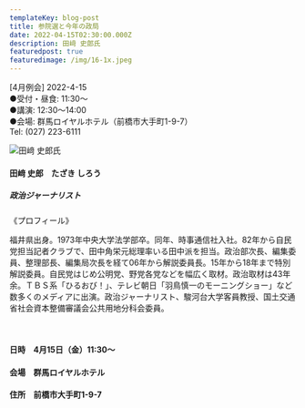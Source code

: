 ```yaml
---
templateKey: blog-post
title: 参院選と今年の政局
date: 2022-04-15T02:30:00.000Z
description: 田﨑 史郎氏
featuredpost: true
featuredimage: /img/16-1x.jpeg
---
```

 \[4月例会] 2022-4-15 \
●受付・昼食: 11:30〜 \
●講演: 12:30〜14:00 \
●会場: 群馬ロイヤルホテル（前橋市大手町1-9-7）\
Tel: (027) 223-6111

![田﨑 史郎氏](/img/16-1x.jpeg "田﨑 史郎　たざき しろう")

#### 田﨑 史郎　たざき しろう

##### 政治ジャーナリスト

《プロフィール》

福井県出身。1973年中央大学法学部卒。同年、時事通信社入社。82年から自民党担当記者クラブで、田中角栄元総理率いる田中派を担当。政治部次長、編集委員、整理部長、編集局次長を経て06年から解説委員長。15年から18年まで特別解説委員。自民党はじめ公明党、野党各党などを幅広く取材。政治取材は43年余。ＴＢＳ系「ひるおび！」、テレビ朝日「羽鳥慎一のモーニングショー」など数多くのメディアに出演。政治ジャーナリスト、駿河台大学客員教授、国土交通省社会資本整備審議会公共用地分科会委員。\
\
<br />

#### 日時　4月15日（金）11:30～

#### 会場　群馬ロイヤルホテル

#### 住所　前橋市大手町1-9-7